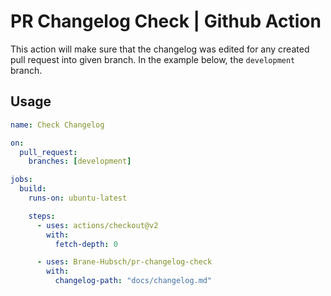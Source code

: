 # PR Changelog Check | Github Action

This action will make sure that the changelog was edited for any created pull request into given branch. In the example below, the `development` branch.

## Usage

```yaml
name: Check Changelog

on:
  pull_request:
    branches: [development]

jobs:
  build:
    runs-on: ubuntu-latest

    steps:
      - uses: actions/checkout@v2
        with:
          fetch-depth: 0

      - uses: Brane-Hubsch/pr-changelog-check
        with:
          changelog-path: "docs/changelog.md"
```
